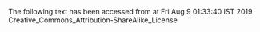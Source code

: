 The following text has been accessed from at Fri Aug 9 01:33:40 IST 2019
Creative_Commons_Attribution-ShareAlike_License
